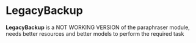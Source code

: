 # LegacyBackup

**LegacyBackup** is a  NOT WORKING VERSION of the paraphraser module, needs better resources and better models to perform the required task


